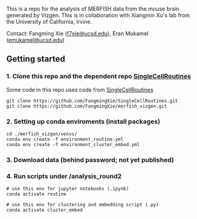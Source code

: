 This is a repo for the analysis of MERFISH data from the mouse brain generated by Vizgen. This is in collaboration with Xiangmin Xu's lab from the University of California, Irvine.

Contact: Fangming Xie (f7xie@ucsd.edu), Eran Mukamel (emukamel@ucsd.edu)

## Getting started
### 1. Clone this repo and the dependent repo [SingleCellRoutines](https://github.com/FangmingXie/SingleCellRoutines)
Some code in this repo uses code from [SingleCellRoutines](https://github.com/FangmingXie/SingleCellRoutines) 

```
git clone https://github.com/FangmingXie/SingleCellRoutines.git
git clone https://github.com/FangmingXie/merfish_vizgen.git
```

### 2. Setting up conda enviroments (install packages)
```
cd ./merfish_vizgen/venvs/
conda env create -f environment_routine.yml
conda env create -f environment_cluster_embed.yml
```

### 3. Download data (behind password; not yet published)


### 4. Run scripts under /analysis_round2 
```
# use this env for jupyter notebooks (.ipynb)
conda activate routine

# use this env for clustering and embedding script (.py)
conda activate cluster_embed
```





